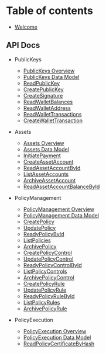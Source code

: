 
# Table of contents
* [Welcome](README.md)


## API Docs

* PublicKeys
  * [PublicKeys Overview](api-docs/public-keys/README.md)
  * [PublicKeys Data Model](api-docs/public-keys/Datamodel.md)
  * [ReadPublicKey](api-docs/public-keys/ReadPublicKey.md)
  * [CreatePublicKey](api-docs/public-keys/CreatePublicKey.md)
  * [CreateSignature](api-docs/public-keys/CreateSignature.md)
  * [ReadWalletBalances](api-docs/public-keys/ReadWalletBalances.md)
  * [ReadWalletAddress](api-docs/public-keys/ReadWalletAddress.md)
  * [ReadWalletTransactions](api-docs/public-keys/ReadWalletTransactions.md)
  * [CreateWalletTransaction](api-docs/public-keys/CreateWalletTransaction.md)

* Assets
  * [Assets Overview](api-docs/assets/README.md)
  * [Assets Data Model](api-docs/assets/Datamodel.md)
  * [InitiatePayment](api-docs/assets/InitiatePayment.md)
  * [CreateAssetAccount](api-docs/assets/CreateAssetAccount.md)
  * [ReadAssetAccountById](api-docs/assets/ReadAssetAccountById.md)
  * [ListAssetAccounts](api-docs/assets/ListAssetAccounts.md)
  * [ArchiveAssetAccount](api-docs/assets/ArchiveAssetAccount.md)
  * [ReadAssetAccountBalanceById](api-docs/assets/ReadAssetAccountBalanceById.md)

* PolicyManagement
  * [PolicyManagement Overview](api-docs/policy-management/README.md)
  * [PolicyManagement Data Model](api-docs/policy-management/Datamodel.md)
  * [CreatePolicy](api-docs/policy-management/CreatePolicy.md)
  * [UpdatePolicy](api-docs/policy-management/UpdatePolicy.md)
  * [ReadyPolicyById](api-docs/policy-management/ReadyPolicyById.md)
  * [ListPolicies](api-docs/policy-management/ListPolicies.md)
  * [ArchivePolicy](api-docs/policy-management/ArchivePolicy.md)
  * [CreatePolicyControl](api-docs/policy-management/CreatePolicyControl.md)
  * [UpdatePolicyControl](api-docs/policy-management/UpdatePolicyControl.md)
  * [ReadyPolicyControlById](api-docs/policy-management/ReadyPolicyControlById.md)
  * [ListPolicyControls](api-docs/policy-management/ListPolicyControls.md)
  * [ArchivePolicyControl](api-docs/policy-management/ArchivePolicyControl.md)
  * [CreatePolicyRule](api-docs/policy-management/CreatePolicyRule.md)
  * [UpdatePolicyRule](api-docs/policy-management/UpdatePolicyRule.md)
  * [ReadyPolicyRuleById](api-docs/policy-management/ReadyPolicyRuleById.md)
  * [ListPolicyRules](api-docs/policy-management/ListPolicyRules.md)
  * [ArchivePolicyRule](api-docs/policy-management/ArchivePolicyRule.md)

* PolicyExecution
  * [PolicyExecution Overview](api-docs/policy-execution/README.md)
  * [PolicyExecution Data Model](api-docs/policy-execution/Datamodel.md)
  * [ReadPolicyCertificateByHash](api-docs/policy-execution/ReadPolicyCertificateByHash.md)
